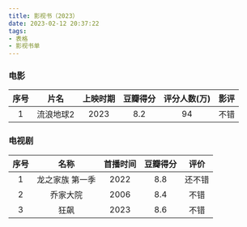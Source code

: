 ```yaml
---
title: 影视书（2023）
date: 2023-02-12 20:37:22
tags:
- 表格
- 影视书单
---
```


### 电影

|序号|片名|上映时期|豆瓣得分|评分人数(万)|影评|
|:-:|:-:|:-:|:-:|:-:|:-:|
|1|流浪地球2|2023|8.2|94|不错|

### 电视剧

|序号|名称|首播时间|豆瓣得分|评价|
|:-:|:-:|:-:|:-:|:-:|
|1|龙之家族 第一季|2022|8.8|还不错|
|2|乔家大院|2006|8.4|不错|
|3|狂飙|2023|8.6|不错|
